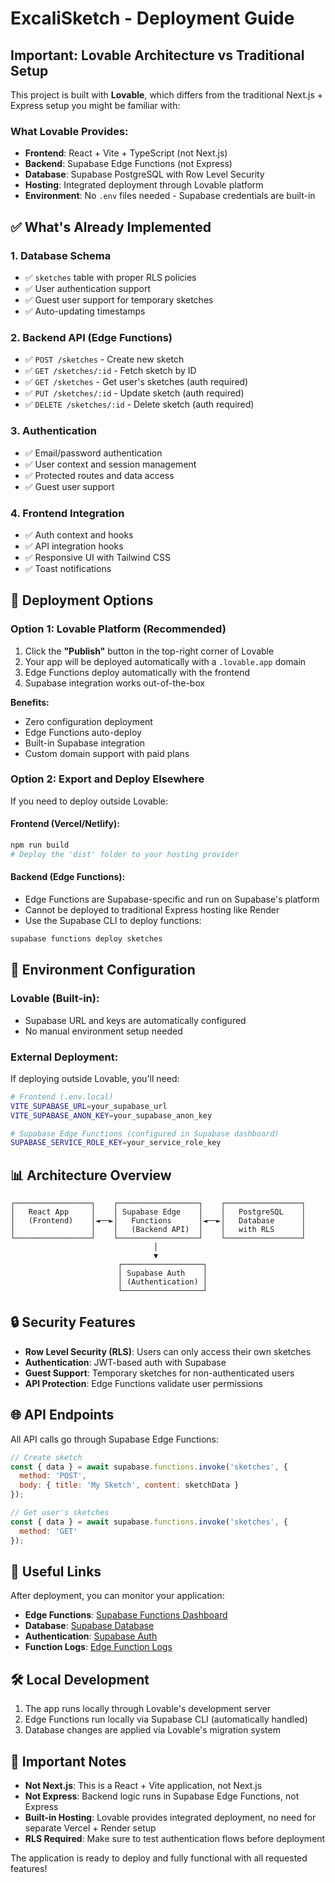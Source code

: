 # ExcaliSketch - Deployment Guide

## Important: Lovable Architecture vs Traditional Setup

This project is built with **Lovable**, which differs from the traditional Next.js + Express setup you might be familiar with:

### What Lovable Provides:
- **Frontend**: React + Vite + TypeScript (not Next.js)
- **Backend**: Supabase Edge Functions (not Express)
- **Database**: Supabase PostgreSQL with Row Level Security
- **Hosting**: Integrated deployment through Lovable platform
- **Environment**: No `.env` files needed - Supabase credentials are built-in

## ✅ What's Already Implemented

### 1. Database Schema
- ✅ `sketches` table with proper RLS policies
- ✅ User authentication support
- ✅ Guest user support for temporary sketches
- ✅ Auto-updating timestamps

### 2. Backend API (Edge Functions)
- ✅ `POST /sketches` - Create new sketch
- ✅ `GET /sketches/:id` - Fetch sketch by ID
- ✅ `GET /sketches` - Get user's sketches (auth required)
- ✅ `PUT /sketches/:id` - Update sketch (auth required)
- ✅ `DELETE /sketches/:id` - Delete sketch (auth required)

### 3. Authentication
- ✅ Email/password authentication
- ✅ User context and session management
- ✅ Protected routes and data access
- ✅ Guest user support

### 4. Frontend Integration
- ✅ Auth context and hooks
- ✅ API integration hooks
- ✅ Responsive UI with Tailwind CSS
- ✅ Toast notifications

## 🚀 Deployment Options

### Option 1: Lovable Platform (Recommended)
1. Click the **"Publish"** button in the top-right corner of Lovable
2. Your app will be deployed automatically with a `.lovable.app` domain
3. Edge Functions deploy automatically with the frontend
4. Supabase integration works out-of-the-box

**Benefits:**
- Zero configuration deployment
- Edge Functions auto-deploy
- Built-in Supabase integration
- Custom domain support with paid plans

### Option 2: Export and Deploy Elsewhere
If you need to deploy outside Lovable:

#### Frontend (Vercel/Netlify):
```bash
npm run build
# Deploy the 'dist' folder to your hosting provider
```

#### Backend (Edge Functions):
- Edge Functions are Supabase-specific and run on Supabase's platform
- Cannot be deployed to traditional Express hosting like Render
- Use the Supabase CLI to deploy functions:
```bash
supabase functions deploy sketches
```

## 🔧 Environment Configuration

### Lovable (Built-in):
- Supabase URL and keys are automatically configured
- No manual environment setup needed

### External Deployment:
If deploying outside Lovable, you'll need:

```bash
# Frontend (.env.local)
VITE_SUPABASE_URL=your_supabase_url
VITE_SUPABASE_ANON_KEY=your_supabase_anon_key

# Supabase Edge Functions (configured in Supabase dashboard)
SUPABASE_SERVICE_ROLE_KEY=your_service_role_key
```

## 📊 Architecture Overview

```
┌─────────────────┐    ┌──────────────────┐    ┌─────────────────┐
│   React App     │    │ Supabase Edge    │    │   PostgreSQL    │
│   (Frontend)    │◄──►│   Functions      │◄──►│   Database      │
│                 │    │   (Backend API)  │    │   with RLS      │
└─────────────────┘    └──────────────────┘    └─────────────────┘
                                │
                                ▼
                        ┌──────────────────┐
                        │ Supabase Auth    │
                        │ (Authentication) │
                        └──────────────────┘
```

## 🔒 Security Features

- **Row Level Security (RLS)**: Users can only access their own sketches
- **Authentication**: JWT-based auth with Supabase
- **Guest Support**: Temporary sketches for non-authenticated users
- **API Protection**: Edge Functions validate user permissions

## 🌐 API Endpoints

All API calls go through Supabase Edge Functions:

```javascript
// Create sketch
const { data } = await supabase.functions.invoke('sketches', {
  method: 'POST',
  body: { title: 'My Sketch', content: sketchData }
});

// Get user's sketches
const { data } = await supabase.functions.invoke('sketches', {
  method: 'GET'
});
```

## 🔗 Useful Links

After deployment, you can monitor your application:

- **Edge Functions**: [Supabase Functions Dashboard](https://supabase.com/dashboard/project/swnqyqvwmlzezxufejwh/functions)
- **Database**: [Supabase Database](https://supabase.com/dashboard/project/swnqyqvwmlzezxufejwh/editor)
- **Authentication**: [Supabase Auth](https://supabase.com/dashboard/project/swnqyqvwmlzezxufejwh/auth/users)
- **Function Logs**: [Edge Function Logs](https://supabase.com/dashboard/project/swnqyqvwmlzezxufejwh/functions/sketches/logs)

## 🛠️ Local Development

1. The app runs locally through Lovable's development server
2. Edge Functions run locally via Supabase CLI (automatically handled)
3. Database changes are applied via Lovable's migration system

## 🚨 Important Notes

- **Not Next.js**: This is a React + Vite application, not Next.js
- **Not Express**: Backend logic runs in Supabase Edge Functions, not Express
- **Built-in Hosting**: Lovable provides integrated deployment, no need for separate Vercel + Render setup
- **RLS Required**: Make sure to test authentication flows before deployment

The application is ready to deploy and fully functional with all requested features!